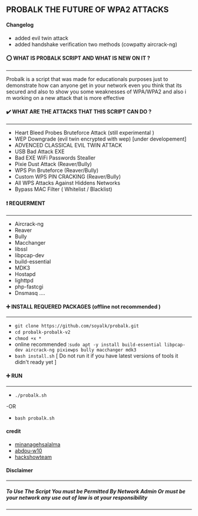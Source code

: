 ## PROBALK THE FUTURE OF WPA2 ATTACKS
#### Changelog
  - added evil twin attack 
  - added handshake verification two methods (cowpatty aircrack-ng)
#### :o:  WHAT IS PROBALK SCRIPT AND WHAT IS NEW ON IT ?
-----------------------------------------------------
Probalk  is a script that was made for educationals purposes just to demonstrate how can anyone get in your network even you think that its secured and also to show you some weaknesses of WPA/WPA2 and also i m working on a new attack that is more effective
#### :heavy_check_mark: WHAT ARE THE ATTACKS THAT THIS SCRIPT CAN DO ?
-----------------------------------------------------
  - Heart Bleed Probes Bruteforce Attack (still experimental )
  - WEP Downgrade (evil twin encrypted with wep) [under developement]
  - ADVENCED CLASSICAL EVIL TWIN ATTACK 
  - USB Bad Attack EXE 
  - Bad EXE WiFi Passwords Stealler
  - Pixie Dust Attack  (Reaver/Bully)
  - WPS Pin Bruteforce (Reaver/Bully)
  - Custom WPS PIN CRACKING (Reaver/Bully)
  - All WPS Attacks Against Hiddens Networks
  - Bypass MAC Filter ( Whitelist / Blacklist) 
#### :heavy_exclamation_mark: REQUERMENT 
-----------------------------------------------------
 - Aircrack-ng
 - Reaver
 - Bully
 - Macchanger
 - libssl
 - libpcap-dev
 - build-essential
 - MDK3
 - Hostapd
 - lighttpd
 - php-fastcgi
 - Dnsmasq 
 ....
#### :heavy_plus_sign: INSTALL REQUERED PACKAGES (offline not recommended )
-----------------------------------------------------
- ```git clone https://github.com/soyalk/probalk.git```
- ```cd probalk-probalk-v2```
- ```chmod +x *```
- online recommended :```sudo apt -y install build-essential libpcap-dev aircrack-ng pixiewps bully macchanger mdk3```
- ```bash install.sh```  [ Do not run it if you have latest versions of tools it didn't ready yet ]

#### :heavy_plus_sign: RUN
----------------
- ```./probalk.sh```

-OR

- ```bash probalk.sh```
#### credit 
- [minanagehsalalma](https://github.com/minanagehsalalma)
- [abdou-w10](https://github.com/abdou-w10)
- [hackshowteam](https://www.hackshowblog.com/)
#### Disclaimer
-----------------------------------------------------
##### To Use The Script You must be Permitted By Network Admin Or must be your network any use out of law is at your responsibility
-----------------------------------------------------
